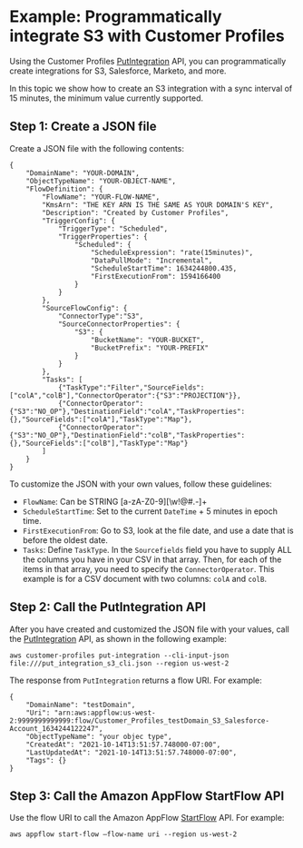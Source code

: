 # Example: Programmatically integrate S3 with Customer Profiles<a name="customerprofiles-s3-integration"></a>

Using the Customer Profiles [PutIntegration](https://docs.aws.amazon.com/customerprofiles/latest/APIReference/API_PutIntegration.html) API, you can programmatically create integrations for S3, Salesforce, Marketo, and more\. 

In this topic we show how to create an S3 integration with a sync interval of 15 minutes, the minimum value currently supported\. 

## Step 1: Create a JSON file<a name="step1-cpintegration"></a>

Create a JSON file with the following contents:

```
{
    "DomainName": "YOUR-DOMAIN",
    "ObjectTypeName": "YOUR-OBJECT-NAME", 
    "FlowDefinition": {
        "FlowName": "YOUR-FLOW-NAME",
        "KmsArn": "THE KEY ARN IS THE SAME AS YOUR DOMAIN'S KEY",
        "Description": "Created by Customer Profiles",
        "TriggerConfig": {
            "TriggerType": "Scheduled",
            "TriggerProperties": {
                "Scheduled": {
                    "ScheduleExpression": "rate(15minutes)",
                    "DataPullMode": "Incremental",
                    "ScheduleStartTime": 1634244800.435,
                    "FirstExecutionFrom": 1594166400
                }
            }
        },
        "SourceFlowConfig": {
            "ConnectorType":"S3",
            "SourceConnectorProperties": {
                "S3": {
                    "BucketName": "YOUR-BUCKET",
                    "BucketPrefix": "YOUR-PREFIX"
                }
            }
        },
        "Tasks": [
            {"TaskType":"Filter","SourceFields":["colA","colB"],"ConnectorOperator":{"S3":"PROJECTION"}},
            {"ConnectorOperator":{"S3":"NO_OP"},"DestinationField":"colA","TaskProperties":{},"SourceFields":["colA"],"TaskType":"Map"},
            {"ConnectorOperator":{"S3":"NO_OP"},"DestinationField":"colB","TaskProperties":{},"SourceFields":["colB"],"TaskType":"Map"}
        ]
    }
}
```

To customize the JSON with your own values, follow these guidelines:
+ `FlowName`: Can be STRING \[a\-zA\-Z0\-9\]\[\\w\!@\#\.\-\]\+
+ `ScheduleStartTime`: Set to the current `DateTime` \+ 5 minutes in epoch time\.
+ `FirstExecutionFrom`: Go to S3, look at the file date, and use a date that is before the oldest date\.
+ `Tasks`: Define `TaskType`\. In the `Sourcefields` field you have to supply ALL the columns you have in your CSV in that array\. Then, for each of the items in that array, you need to specify the `ConnectorOperator`\. This example is for a CSV document with two columns: `colA` and `colB`\.

## Step 2: Call the PutIntegration API<a name="step2-cpintegration"></a>

After you have created and customized the JSON file with your values, call the [PutIntegration](https://docs.aws.amazon.com/customerprofiles/latest/APIReference/API_PutIntegration.html) API, as shown in the following example:

```
aws customer-profiles put-integration --cli-input-json file:///put_integration_s3_cli.json --region us-west-2                    
```

The response from `PutIntegration` returns a flow URI\. For example:

```
{
    "DomainName": "testDomain",
    "Uri": "arn:aws:appflow:us-west-2:9999999999999:flow/Customer_Profiles_testDomain_S3_Salesforce-Account_1634244122247",
    "ObjectTypeName": "your objec type",
    "CreatedAt": "2021-10-14T13:51:57.748000-07:00",
    "LastUpdatedAt": "2021-10-14T13:51:57.748000-07:00",
    "Tags": {}
}
```

## Step 3: Call the Amazon AppFlow StartFlow API<a name="step3-cpintegration"></a>

Use the flow URI to call the Amazon AppFlow [StartFlow](https://docs.aws.amazon.com/appflow/1.0/APIReference/API_StartFlow.html) API\. For example:

```
aws appflow start-flow —flow-name uri --region us-west-2
```